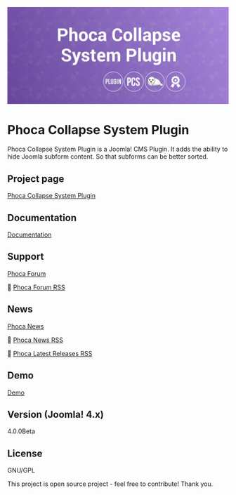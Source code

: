 



![Phoca Collapse System Plugin](https://github.com/PhocaCz/PhocaCollapse/blob/main/phocacollapse.png?raw=true)

# Phoca Collapse System Plugin



Phoca Collapse System Plugin is a Joomla! CMS Plugin. It adds the ability to hide Joomla subform content. So that subforms can be better sorted.



## Project page

[Phoca Collapse System Plugin](https://www.phoca.cz/phoca-collapse-system-plugin)



## Documentation

[Documentation](https://www.phoca.cz/documentation/category/100-phoca-collapse-system-plugin)





## Support

[Phoca Forum](https://www.phoca.cz/forum)

:bell: [Phoca Forum RSS](https://www.phoca.cz/forum/app.php/feed)



## News

[Phoca News](https://www.phoca.cz/news)

:bell: [Phoca News RSS](https://www.phoca.cz/news?format=feed&type=rss)

:bell: [Phoca Latest Releases RSS](https://www.phoca.cz/download/feed/111?format=feed&type=rss)



## Demo

[Demo](https://www.phoca.cz/)



## Version (Joomla! 4.x)

4.0.0Beta



## License

GNU/GPL



This project is open source project - feel free to contribute! Thank you.
